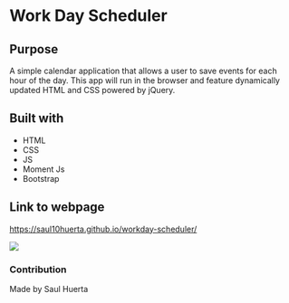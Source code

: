 # Work Day Scheduler

## Purpose
A simple calendar application that allows a user to save events for each hour of the day. This app will run in the browser and feature dynamically updated HTML and CSS powered by jQuery.

## Built with
* HTML
* CSS
* JS
* Moment Js
* Bootstrap

## Link to webpage
https://saul10huerta.github.io/workday-scheduler/

![](.png)

### Contribution
Made by Saul Huerta